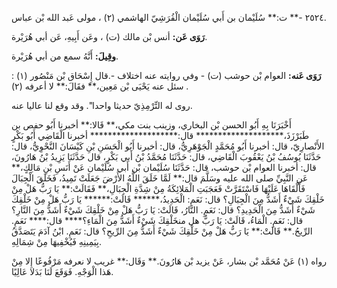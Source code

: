 ٢٥٢٤ -** ت:** سُلَيْمان بن أَبي سُلَيْمان الْقُرَشِيّ الهاشمي (٢) ، مولى عَبد الله بْن عباس.

**رَوَى عَن:** أنس بْن مالك (ت) ، وعَن أَبِيهِ، عَن أبي هُرَيْرة.

**وقِيلَ:** أَنَّهُ سمع من أبي هُرَيْرة.

**رَوَى عَنه:** العوام بْن حوشب (ت) - وفي روايته عنه اختلاف -.قال إِسْحَاق بْن مَنْصُور (١) : سئل عنه يَحْيَى بْن مَعِين،** فقَالَ:** لا أعرفه (٢) .

روى له التِّرْمِذِيّ حديثا واحدا". وقد وقع لنا عاليا عنه.

أَخْبَرَنَا بِهِ أَبُو الحسن بْن البخاري، وزينب بنت مكي،** قَالا:** أخبرنا أَبُو حفص بن طَبَرْزَذَ،******************** قال:******************** أخبرنا الْقَاضِي أَبُو بَكْرٍ الأَنْصارِيّ، قال: أخبرنا أَبُو مُحَمَّدٍ الْجَوْهَرِيُّ، قال: أخبرنا أَبُو الْحَسَنِ بْنِ كَيْسَانَ النَّحْوِيُّ، قال: حَدَّثَنَا يُوسُفُ بْنُ يَعْقُوبَ الْقَاضِي، قال: حَدَّثَنَا مُحَمَّدُ بْنُ أَبي بَكْرٍ، قال حَدَّثَنَا يَزِيدُ بْنُ هَارُونَ، قال: أخبرنا العوام بْن حوشب، قال: حَدَّثَنَا سُلَيْمان بْن أَبي سُلَيْمان عَنْ أَنَسِ بْنِ مَالِكٍ،** عَنِ النَّبِيِّ صلى الله عليه وسَلَّمَ قال:** لَمَّا خَلَقَ اللَّهُ الأَرْضَ جَعَلَتْ تَمِيدُ، فَخَلَقَ الْجِبَالَ فَأَلْقَاهَا عَلَيْهَا فَاسْتَقَرَّتْ فَعَجَبَتِ الْمَلائِكَةُ مِنْ شِدَّةِ الْجِبَالِ،** فَقَالَتْ:** يَا رَبُّ هَلْ مِنْ خَلْقِكَ شَيْءٌ أَشَدُّ مِنَ الْجِبَالِ؟ قال: نَعَمِ: الْحَدِيدُ،****** قَالَتْ:****** يَا رَبُّ هَلْ مِنْ خَلْقِكَ شَيْءٌ أَشَدُّ مِنَ الْحَدِيدِ؟ قال: نَعَمِ. النَّارُ، قَالَتْ: يَا رَبُّ هَلْ مِنْ خَلْقِكَ شَيْءٌ أَشَدُّ مِنَ النَّارِ؟ قال: نَعَمِ. الْمَاءُ، قَالَتْ: يَا رَبُّ هل منخَلْقِكَ شَيْءٌ أَشَدُّ مِنَ الْمَاءِ؟**** قال:**** نَعَمِ. الرِّيحُ.** قَالَتْ:** يَا رَبُّ هَلْ مِنْ خَلْقِكَ شَيْءٌ أَشَدُّ مِنَ الرِّيحِ؟ قال: نَعَمِ. ابْنُ آدَمَ يَتَصَدَّقُ بِيَمِينِهِ فَيُخْفِيهَا مِنْ شِمَالِهِ.

رواه (١) عَنْ مُحَمَّد بْن بشار، عَنْ يزيد بْن هَارُونَ.** وَقَال:** غريب لا نعرفه مَرْفُوعًا إِلا مِنْ هَذا الْوَجْهِ. فَوَقَعَ لَنَا بَدَلا عَالِيًا.